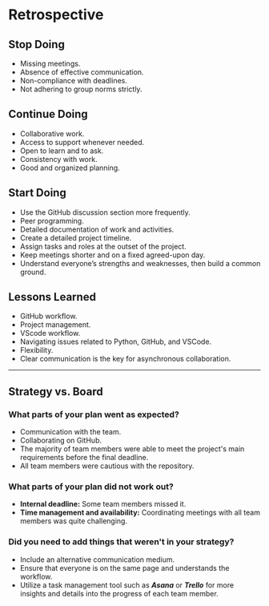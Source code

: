 <!-- this template is for inspiration, feel free to change it however you like! -->

# Retrospective

## Stop Doing

- Missing meetings.
- Absence of effective communication.
- Non-compliance with deadlines.
- Not adhering to group norms strictly.

## Continue Doing

- Collaborative work.
- Access to support whenever needed.
- Open to learn and to ask.
- Consistency with work.
- Good and organized planning.

## Start Doing

- Use the GitHub discussion section more frequently.
- Peer programming.
- Detailed documentation of work and activities.
- Create a detailed project timeline.
- Assign tasks and roles at the outset of the project.
- Keep meetings shorter and on a fixed agreed-upon day.
- Understand everyone’s strengths and weaknesses, then build a common ground.

## Lessons Learned

- GitHub workflow.
- Project management.
- VScode workflow.
- Navigating issues related to Python, GitHub, and VSCode.
- Flexibility.
- Clear communication is the key for asynchronous collaboration.

______________________________________________________________________

## Strategy vs. Board

### What parts of your plan went as expected?

- Communication with the team.
- Collaborating on GitHub.
- The majority of team members were able to meet the project's main requirements
before the final deadline.
- All team members were cautious with the repository.

### What parts of your plan did not work out?

- **Internal deadline:** Some team members missed it.
- **Time management and availability:** Coordinating meetings with all team members
was quite challenging.

### Did you need to add things that weren't in your strategy?

- Include an alternative communication medium.
- Ensure that everyone is on the same page and understands the workflow.
- Utilize a task management tool such as **_Asana_** or **_Trello_** for more insights
and details into the progress of each team member.

